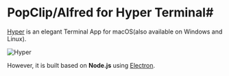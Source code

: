 # PopClip/Alfred for Hyper Terminal#

[Hyper](https://hyper.is) is an elegant Terminal App for macOS(also available on Windows and Linux).

![Hyper](https://github.com/fuchenxu2008/Hyper-PopClip-Alfred-Extension/Hyper.png)

However, it is built based on **Node.js** using [Electron](https://electron.atom.io).